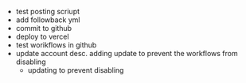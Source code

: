 - test posting scriupt
- add followback yml
- commit to github
- deploy to vercel
- test worikflows in github
- update account desc.
  adding update to prevent the workflows from disabling
  - updating to prevent disabling
